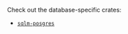 Check out the database-specific crates:

- [`sqlm-posgres`](https://crates.io/crates/sqlm-postgres)
